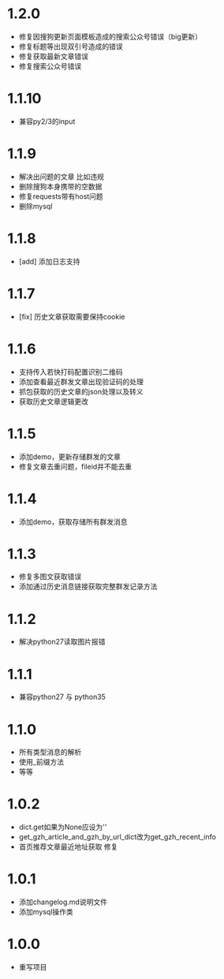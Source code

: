 # 1.2.0

- 修复因搜狗更新页面模板造成的搜索公众号错误（big更新）
- 修复标题等出现双引号造成的错误
- 修复获取最新文章错误
- 修复搜索公众号错误

# 1.1.10

- 兼容py2/3的input

# 1.1.9

- 解决出问题的文章 比如违规
- 删除搜狗本身携带的空数据
- 修复requests带有host问题
- 删除mysql

# 1.1.8

- [add] 添加日志支持

# 1.1.7

- [fix] 历史文章获取需要保持cookie

# 1.1.6

- 支持传入若快打码配置识别二维码
- 添加查看最近群发文章出现验证码的处理
- 抓包获取的历史文章的json处理以及转义
- 获取历史文章逻辑更改

# 1.1.5

- 添加demo，更新存储群发的文章
- 修复文章去重问题，fileid并不能去重

# 1.1.4

- 添加demo，获取存储所有群发消息

# 1.1.3

- 修复多图文获取错误
- 添加通过历史消息链接获取完整群发记录方法

# 1.1.2

- 解决python27读取图片报错

# 1.1.1

- 兼容python27 与 python35

# 1.1.0

- 所有类型消息的解析
- 使用_前缀方法
- 等等

# 1.0.2

- dict.get如果为None应设为''
- get_gzh_article_and_gzh_by_url_dict改为get_gzh_recent_info
- 首页推荐文章最近地址获取 修复

# 1.0.1

- 添加changelog.md说明文件
- 添加mysql操作类

# 1.0.0

- 重写项目